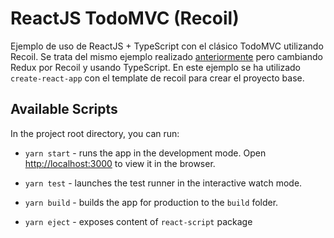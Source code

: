 # ReactJS TodoMVC (Recoil)

Ejemplo de uso de ReactJS + TypeScript con el clásico TodoMVC utilizando Recoil. Se trata del mismo ejemplo realizado [anteriormente](https://github.com/LoGaNsF/react-todomvc-redux) pero cambiando Redux por Recoil y usando TypeScript. En este ejemplo se ha utilizado `create-react-app` con el template de recoil para crear el proyecto base.

## Available Scripts

In the project root directory, you can run:

- `yarn start` - runs the app in the development mode. Open [http://localhost:3000](http://localhost:3000) to view it in the browser.

- `yarn test` - launches the test runner in the interactive watch mode.

- `yarn build` - builds the app for production to the `build` folder.

- `yarn eject` - exposes content of `react-script` package
